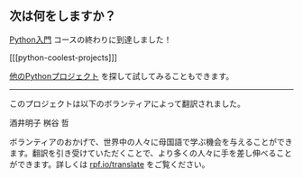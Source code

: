 ## 次は何をしますか？

[Python入門](https://projects.raspberrypi.org/ja-JP/pathways/python-intro) コースの終わりに到達しました！

[[[python-coolest-projects]]]

[他のPythonプロジェクト](https://projects.raspberrypi.org/ja-JP/projects?software%5B%5D=python) を探して試してみることもできます。

***
このプロジェクトは以下のボランティアによって翻訳されました。

酒井明子
桝谷 哲

ボランティアのおかげで、世界中の人々に母国語で学ぶ機会を与えることができます。翻訳を引き受けていただくことで、より多くの人々に手を差し伸べることができます。詳しくは [rpf.io/translate](https://rpf.io/translate) をご覧ください。
